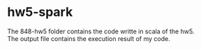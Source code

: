 # hw5-spark

The 848-hw5 folder contains the code writte in scala of the hw5.  
The output file contains the execution result of my code.
